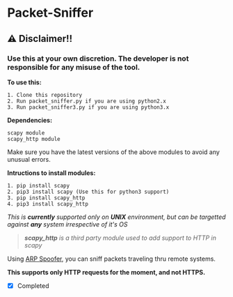 # Packet-Sniffer

## ⚠ Disclaimer!!
### Use this at your own discretion. The developer is not responsible for any misuse of the tool.


**To use this:**

    1. Clone this repository
    2. Run packet_sniffer.py if you are using python2.x
    3. Run packet_sniffer3.py if you are using python3.x
    
**Dependencies:**

    scapy module
    scapy_http module

Make sure you have the latest versions of the above modules to avoid any unusual errors.
    
**Intructions to install modules:**
    
    1. pip install scapy
    2. pip3 install scapy (Use this for python3 support)
    3. pip install scapy_http
    4. pip3 install scapy_http

*This is **currently** supported only on **UNIX** environment, but can be targetted against **any** system irrespective of it's OS*

> ***scapy_http** is a third party module used to add support to HTTP in scapy*

Using <a href="https://github.com/vinsdragonis/ARP-Spoofer">ARP Spoofer</a>, you can sniff packets traveling thru remote systems.

**This supports only HTTP requests for the moment, and not HTTPS.**

- [x] Completed
